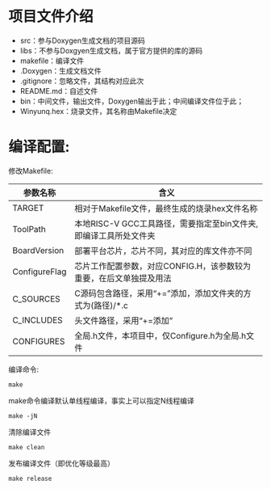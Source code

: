 # 项目文件介绍

- src：参与Doxygen生成文档的项目源码
- libs：不参与Doxgyen生成文档，属于官方提供的库的源码
- makefile：编译文件
- .Doxygen：生成文档文件
- .gitignore：忽略文件，其结构对应此次
- README.md：自述文件
- bin：中间文件，输出文件，Doxygen输出于此；中间编译文件位于此；
- Winyunq.hex：烧录文件，其名称由Makefile决定

# 编译配置:

修改Makefile:

| 参数名称 | 含义 |
| --- | --- |
| TARGET | 相对于Makefile文件，最终生成的烧录hex文件名称 |
| ToolPath | 本地RISC-V GCC工具路径，需要指定至bin文件夹,即编译工具所处文件夹 |
| BoardVersion | 部署平台芯片，芯片不同，其对应的库文件亦不同 |
| ConfigureFlag | 芯片工作配置参数，对应CONFIG.H，该参数较为重要，在后文单独提及用法 |
| C_SOURCES | C源码包含路径，采用“+=”添加，添加文件夹的方式为(路径)/*.c |
| C_INCLUDES | 头文件路径，采用“+=添加” |
| CONFIGURES | 全局.h文件，本项目中，仅Configure.h为全局.h文件 |

编译命令:

    make

make命令编译默认单线程编译，事实上可以指定N线程编译

    make -jN

清除编译文件

    make clean

发布编译文件（即优化等级最高）

    make release